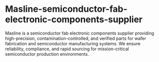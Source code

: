 # Masline-semiconductor-fab-electronic-components-supplier
Masline is a semiconductor fab electronic components supplier providing high-precision, contamination-controlled, and verified parts for wafer fabrication and semiconductor manufacturing systems. We ensure reliability, compliance, and rapid sourcing for mission-critical semiconductor production environments.

